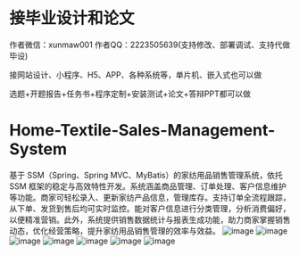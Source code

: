 # 接毕业设计和论文
作者微信：xunmaw001  作者QQ：2223505639(支持修改、部署调试、支持代做毕设)

接网站设计、小程序、H5、APP、各种系统等，单片机、嵌入式也可以做

选题+开题报告+任务书+程序定制+安装测试+论文+答辩PPT都可以做
# Home-Textile-Sales-Management-System
基于 SSM（Spring、Spring MVC、MyBatis）的家纺用品销售管理系统，依托 SSM 框架的稳定与高效特性开发。系统涵盖商品管理、订单处理、客户信息维护等功能。商家可轻松录入、更新家纺产品信息，管理库存。支持订单全流程跟踪，从下单、发货到售后均可实时监控。能对客户信息进行分类管理，分析消费偏好，以便精准营销。此外，系统提供销售数据统计与报表生成功能，助力商家掌握销售动态，优化经营策略，提升家纺用品销售管理的效率与效益。 
![image](https://github.com/user-attachments/assets/3240cf99-ce3c-4f64-8528-3d30e7d18755)
![image](https://github.com/user-attachments/assets/97ef03a1-d675-4452-8ab4-891c9d329ec9)
![image](https://github.com/user-attachments/assets/9ab6a781-0411-4996-887b-f8fca4898e1e)
![image](https://github.com/user-attachments/assets/76594272-d0ab-4a0c-8762-d27522fe14e9)
![image](https://github.com/user-attachments/assets/d25552e8-23fc-422e-af8a-35fe65f1dddd)
![image](https://github.com/user-attachments/assets/0edbc038-98df-4cb1-a934-472d49443017)
![image](https://github.com/user-attachments/assets/327eb6dd-55b4-4210-b58f-2c07b7f67282)
